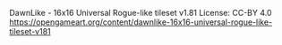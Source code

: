 DawnLike - 16x16 Universal Rogue-like tileset v1.81
License: CC-BY 4.0
https://opengameart.org/content/dawnlike-16x16-universal-rogue-like-tileset-v181
